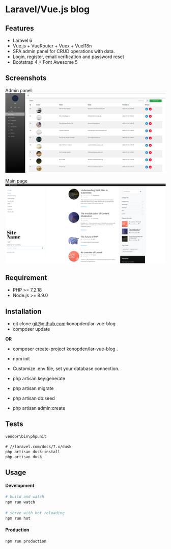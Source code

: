 # Laravel/Vue.js blog

## Features
- Laravel 6
- Vue.js + VueRouter + Vuex + VueI18n
- SPA admin panel for CRUD operations with data.
- Login, register, email verification and password reset
- Bootstrap 4 + Font Awesome 5

## Screenshots
Admin panel
![alt text](screens/admin_panel.png?raw=true "Admin panel view")

Main page
![alt text](screens/main_page.png?raw=true "Main page")

## Requirement
- PHP >= 7.2.18
- Node.js >= 8.9.0

## Installation
- git clone git@github.com:konopden/lar-vue-blog
- composer update

**OR**
- composer create-project konopden/lar-vue-blog .


- npm init
- Customize .env file, set your database connection.
- php artisan key:generate
- php artisan migrate
- php artisan db:seed
- php artisan admin:create

## Tests
```
vendor\bin\phpunit

# //laravel.com/docs/7.x/dusk
php artisan dusk:install
php artisan dusk
```

## Usage

#### Development

```bash
# build and watch
npm run watch

# serve with hot reloading
npm run hot
```

#### Production

```bash
npm run production
```
